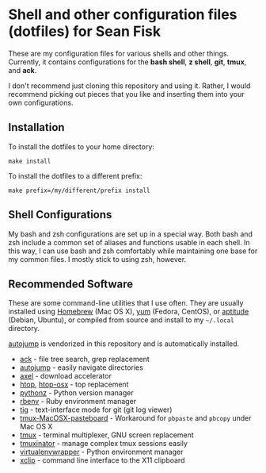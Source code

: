 Shell and other configuration files (dotfiles) for Sean Fisk
============================================================

These are my configuration files for various shells and other
things. Currently, it contains configurations for the **bash shell**,
**z shell**, **git**, **tmux**, and **ack**.

I don't recommend just cloning this repository and using it. Rather, I
would recommend picking out pieces that you like and inserting them
into your own configurations.

Installation
------------

To install the dotfiles to your home directory:

    make install

To install the dotfiles to a different prefix:

    make prefix=/my/different/prefix install

Shell Configurations
--------------------

My bash and zsh configurations are set up in a special way. Both bash
and zsh include a common set of aliases and functions usable in each
shell. In this way, I can use bash and zsh comfortably while
maintaining one base for my common files. I mostly stick to using zsh,
however.

Recommended Software
--------------------

These are some command-line utilities that I use often. They are
usually installed using [Homebrew][homebrew] (Mac OS X), [yum][yum]
(Fedora, CentOS), or [aptitude][aptitude] (Debian, Ubuntu), or
compiled from source and install to my `~/.local` directory.

[autojump][autojump] is vendorized in this repository and is
automatically installed.

* [ack][ack] - file tree search, grep replacement
* [autojump][autojump] - easily navigate directories
* [axel][axel] - download accelerator
* [htop][htop], [htop-osx][htop-osx] - top replacement
* [pythonz][pythonz] - Python version manager
* [rbenv][rbenv] - Ruby environment manager
* [tig][tig] - text-interface mode for git (git log viewer)
* [tmux-MacOSX-pasteboard][tmux-osx-pasteboard] - Workaround for
  `pbpaste` and `pbcopy` under Mac OS X
* [tmux][tmux] - terminal multiplexer, GNU screen replacement
* [tmuxinator][tmuxinator] - manage complex tmux sessions easily
* [virtualenvwrapper][virtualenvwrapper] - Python environment manager
* [xclip][xclip] - command line interface to the X11 clipboard

[ack]: http://betterthangrep.com/
[aptitude]: http://wiki.debian.org/Aptitude
[autojump]: https://github.com/joelthelion/autojump
[axel]: http://axel.alioth.debian.org/
[homebrew]: https://github.com/mxcl/homebrew
[htop-osx]: https://github.com/cynthia/htop-osx
[htop]: http://htop.sourceforge.net/
[pythonz]: https://github.com/saghul/pythonz
[rbenv]: https://github.com/sstephenson/rbenv
[tig]: http://jonas.nitro.dk/tig/
[tmux-osx-pasteboard]: https://github.com/ChrisJohnsen/tmux-MacOSX-pasteboard
[tmux]: http://tmux.sourceforge.net/
[tmuxinator]: https://github.com/aziz/tmuxinator
[virtualenvwrapper]: https://bitbucket.org/dhellmann/virtualenvwrapper
[xclip]: http://sourceforge.net/projects/xclip/
[yum]: http://yum.baseurl.org/
